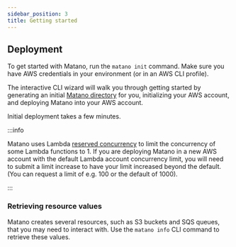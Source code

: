 ```yaml
---
sidebar_position: 3
title: Getting started
---
```


## Deployment

To get started with Matano, run the `matano init` command. Make sure you have AWS credentials in your environment (or in an AWS CLI profile).

The interactive CLI wizard will walk you through getting started by generating an initial [Matano directory](./matano-directory.md) for you, initializing your AWS account, and deploying Matano into your AWS account.

Initial deployment takes a few minutes.

:::info

Matano uses Lambda [reserved concurrency](https://docs.aws.amazon.com/lambda/latest/dg/configuration-concurrency.html) to limit the concurrency of some Lambda functions to 1. If you are deploying Matano in a new AWS account with the default Lambda account concurrency limit, you will need to submit a limit increase to have your limit increased beyond the default. (You can request a limit of e.g. 100 or the default of 1000).

:::

### Retrieving resource values

Matano creates several resources, such as S3 buckets and SQS queues, that you may need to interact with. Use the `matano info` CLI command to retrieve these values.
